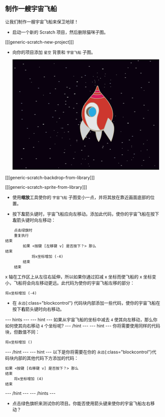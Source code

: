 ## 制作一艘宇宙飞船

让我们制作一艘宇宙飞船来保卫地球！

+ 启动一个新的 Scratch 项目，然后删除猫咪子图。

[[[generic-scratch-new-project]]]

+ 向你的项目添加 `星空` 背景和 `宇宙飞船` 子图。

	![screenshot](images/invaders-sprites.png)

[[[generic-scratch-backdrop-from-library]]]

[[[generic-scratch-sprite-from-library]]]

+ 使用**缩放**工具使你的 `宇宙飞船` 子图变小一点，并将其放在靠近画面底部的位置。

+ 按下**左**箭头键时，宇宙飞船应向左移动。添加此代码，使你的宇宙飞船在按下**左**箭头键时向左移动：

```blocks
	点击绿旗时
	重复执行
结束
		如果 <按键 [左移键 v] 是否按下？> 那么
结束
			将x坐标增加 (-4)
		结束
	结束
```

x 轴在工作区上从左往右延伸，所以如果你通过扣减 x 坐标而使飞船的 x 坐标变小，飞船将会向左移动更远。此代码为使你的宇宙飞船左移的部分：

```blocks
将x坐标增加 (-4)
```

+ 在 `永远`{:class="blockcontrol"} 代码块内部添加一些代码，使你的宇宙飞船在按下**右**箭头键时向右移动。

--- hints ---
--- hint ---
如果从宇宙飞船的坐标中减去 `4` 使其向左移动，那么你如何使其向右移动 `4` 个坐标呢?
--- /hint ---
--- hint ---
你将需要使用同样的代码块，但数值不同：
```blocks
将x坐标增加 ()
```
--- /hint ---
--- hint ---
以下是你将需要在你的 `永远`{:class="blockcontrol"}代码块内部的其他代码下方添加的代码：
```blocks
如果 <按键 [右移键 v] 是否按下？> 那么
结束
	将x坐标增加 (4)
结束
```
--- /hint ---
--- /hints ---

+ 点击绿色旗帜来测试你的项目。你能否使用箭头键来使你的宇宙飞船左右移动？
